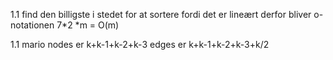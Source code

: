 1.1
find den billigste i stedet for at sortere fordi det er lineært
derfor bliver o-notationen
7*2 *m = O(m)

1.1 mario
nodes er k+k-1+k-2+k-3
edges er k+k-1+k-2+k-3+k/2